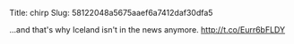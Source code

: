 Title: chirp
Slug: 58122048a5675aaef6a7412daf30dfa5

...and that's why Iceland isn't in the news anymore. <a href="http://t.co/Eurr6bFLDY">http://t.co/Eurr6bFLDY</a>
